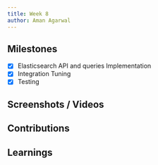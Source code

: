 ```yaml
---
title: Week 8
author: Aman Agarwal
---
```


## Milestones
- [x] Elasticsearch API and queries Implementation
- [x] Integration Tuning 
- [x] Testing

## Screenshots / Videos 

## Contributions

## Learnings